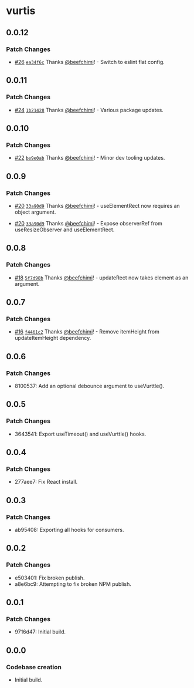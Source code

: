 # vurtis

## 0.0.12

### Patch Changes

- [#26](https://github.com/beefchimi/vurtis/pull/26) [`ea34f6c`](https://github.com/beefchimi/vurtis/commit/ea34f6c66f451e589fd1abd3279b3e7c2d17e85b) Thanks [@beefchimi](https://github.com/beefchimi)! - Switch to eslint flat config.

## 0.0.11

### Patch Changes

- [#24](https://github.com/beefchimi/vurtis/pull/24) [`1b21428`](https://github.com/beefchimi/vurtis/commit/1b21428b49a0b98c6114ec64468c363798f57b5a) Thanks [@beefchimi](https://github.com/beefchimi)! - Various package updates.

## 0.0.10

### Patch Changes

- [#22](https://github.com/beefchimi/vurtis/pull/22) [`be9e0ab`](https://github.com/beefchimi/vurtis/commit/be9e0ab72b9de2b1ba41f78393338b8d971d929a) Thanks [@beefchimi](https://github.com/beefchimi)! - Minor dev tooling updates.

## 0.0.9

### Patch Changes

- [#20](https://github.com/beefchimi/vurtis/pull/20) [`33a90d9`](https://github.com/beefchimi/vurtis/commit/33a90d9630262300f610d79c5804c7afac6a2f11) Thanks [@beefchimi](https://github.com/beefchimi)! - useElementRect now requires an object argument.

- [#20](https://github.com/beefchimi/vurtis/pull/20) [`33a90d9`](https://github.com/beefchimi/vurtis/commit/33a90d9630262300f610d79c5804c7afac6a2f11) Thanks [@beefchimi](https://github.com/beefchimi)! - Expose observerRef from useResizeObserver and useElementRect.

## 0.0.8

### Patch Changes

- [#18](https://github.com/beefchimi/vurtis/pull/18) [`5f7d98b`](https://github.com/beefchimi/vurtis/commit/5f7d98b140a48d4bb9efc0c50d4d4522886ad1c2) Thanks [@beefchimi](https://github.com/beefchimi)! - updateRect now takes element as an argument.

## 0.0.7

### Patch Changes

- [#16](https://github.com/beefchimi/vurtis/pull/16) [`f4461c2`](https://github.com/beefchimi/vurtis/commit/f4461c2dfa3f8f65d16fe291fd15acaeeea3f0db) Thanks [@beefchimi](https://github.com/beefchimi)! - Remove itemHeight from updateItemHeight dependency.

## 0.0.6

### Patch Changes

- 8100537: Add an optional debounce argument to useVurttle().

## 0.0.5

### Patch Changes

- 3643541: Export useTimeout() and useVurttle() hooks.

## 0.0.4

### Patch Changes

- 277aee7: Fix React install.

## 0.0.3

### Patch Changes

- ab95408: Exporting all hooks for consumers.

## 0.0.2

### Patch Changes

- e503401: Fix broken publish.
- a8e6bc9: Attempting to fix broken NPM publish.

## 0.0.1

### Patch Changes

- 9716d47: Initial build.

## 0.0.0

### Codebase creation

- Initial build.
